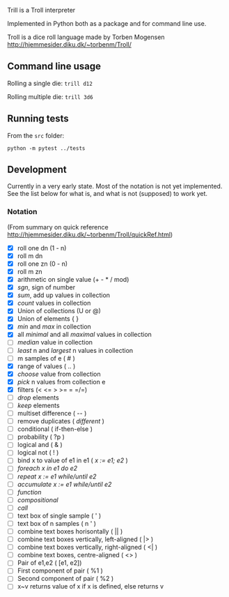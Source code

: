 Trill is a Troll interpreter

Implemented in Python both as a package and for command line use.

Troll is a dice roll language made by Torben Mogensen  
http://hjemmesider.diku.dk/~torbenm/Troll/


## Command line usage

Rolling a single die: `trill d12`

Rolling multiple die: `trill 3d6`

## Running tests

From the `src` folder: 

`python -m pytest ../tests`


## Development

Currently in a very early state.
Most of the notation is not yet implemented.
See the list below for what is, and what is not (supposed) to work yet. 

### Notation

(From summary on quick reference http://hjemmesider.diku.dk/~torbenm/Troll/quickRef.html)

- [x] roll one dn (1 - n)
- [x] roll m dn
- [x] roll one zn (0 - n)
- [x] roll m zn
- [x] arithmetic on single value (+ - * / mod)
- [x] _sgn_, sign of number
- [x] _sum_, add up values in collection
- [x] _count_ values in collection
- [x] Union of collections (U or @)
- [x] Union of elements { }
- [x] _min_ and _max_ in collection
- [x] all _minimal_ and all _maximal_ values in collection
- [ ] _median_ value in collection
- [ ] _least_ n and _largest_ n values in collection
- [ ] m samples of e ( # )
- [x] range of values ( .. )
- [x] _choose_ value from collection
- [x] _pick_ n values from collection e
- [x] filters (< <= > >= = =/=)
- [ ] _drop_ elements
- [ ] _keep_ elements
- [ ] multiset difference ( -- )
- [ ] remove duplicates ( _different_ )
- [ ] conditional ( if-then-else )
- [ ] probability ( ?p )
- [ ] logical and ( & )
- [ ] logical not ( ! )
- [ ] bind x to value of e1 in e1 ( _x := e1; e2_ )
- [ ] _foreach x in e1 do e2_
- [ ] _repeat x := e1 while/until e2_
- [ ] _accumulate x := e1 while/until e2_
- [ ] _function_
- [ ] _compositional_
- [ ] _call_
- [ ] text box of single sample ( ' )
- [ ] text box of n samples ( n ' )
- [ ] combine text boxes horisontally ( || )
- [ ] combine text boxes vertically, left-aligned ( |> )
- [ ] combine text boxes vertically, right-aligned ( <| )
- [ ] combine text boxes, centre-aligned ( <> )
- [ ] Pair of e1,e2 ( [e1, e2])
- [ ] First component of pair  ( %1 )
- [ ] Second component of pair ( %2 )
- [ ] x~v returns value of x if x is defined, else returns v
